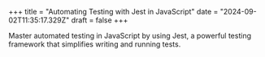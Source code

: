 +++
title = "Automating Testing with Jest in JavaScript"
date = "2024-09-02T11:35:17.329Z"
draft = false
+++

  Master automated testing in JavaScript by using Jest, a powerful testing framework that simplifies writing and running tests.
        